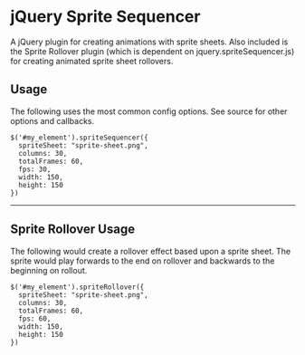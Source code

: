 # jQuery Sprite Sequencer

A jQuery plugin for creating animations with sprite sheets. Also included is the Sprite Rollover plugin (which is dependent on jquery.spriteSequencer.js) for creating animated sprite sheet rollovers.

## Usage

The following uses the most common config options. See source for other options and callbacks.

    $('#my_element').spriteSequencer({
      spriteSheet: "sprite-sheet.png",
      columns: 30,
      totalFrames: 60,
      fps: 30,
      width: 150,
      height: 150
    })

---

## Sprite Rollover Usage

The following would create a rollover effect based upon a sprite sheet. The sprite would play forwards to the end on rollover and backwards to the beginning on rollout. 

    $('#my_element').spriteRollover({
      spriteSheet: "sprite-sheet.png",
      columns: 30,
      totalFrames: 60,
      fps: 60,
      width: 150,
      height: 150
    })
